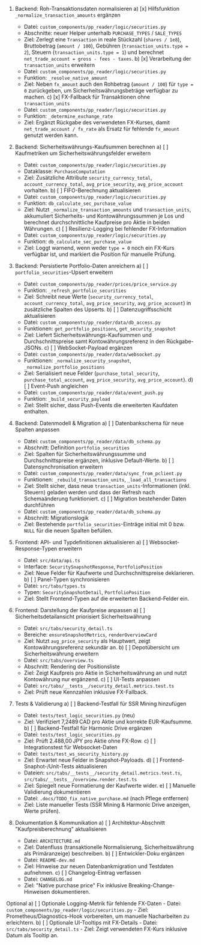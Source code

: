 1. Backend: Roh-Transaktionsdaten normalisieren
   a) [x] Hilfsfunktion `_normalize_transaction_amounts` ergänzen
      - Datei: `custom_components/pp_reader/logic/securities.py`
      - Abschnitte: neuer Helper unterhalb `PURCHASE_TYPES` / `SALE_TYPES`
      - Ziel: Zerlegt eine `Transaction` in reale Stückzahl (`shares / 1e8`), Bruttobetrag (`amount / 100`), Gebühren (`transaction_units.type = 2`), Steuern (`transaction_units.type = 1`) und berechnet `net_trade_account = gross - fees - taxes`.
   b) [x] Verarbeitung der `transaction_units` erweitern
      - Datei: `custom_components/pp_reader/logic/securities.py`
      - Funktion: `_resolve_native_amount`
      - Ziel: Neben `fx_amount` auch den Rohbetrag (`amount / 100`) für `type = 0` zurückgeben, um Sicherheitswährungsbeträge verfügbar zu machen.
   c) [x] FX-Fallback für Transaktionen ohne `transaction_units`
      - Datei: `custom_components/pp_reader/logic/securities.py`
      - Funktion: `_determine_exchange_rate`
      - Ziel: Ergänzt Rückgabe des verwendeten FX-Kurses, damit `net_trade_account / fx_rate` als Ersatz für fehlende `fx_amount` genutzt werden kann.

2. Backend: Sicherheitswährungs-Kaufsummen berechnen
   a) [ ] Kaufmetriken um Sicherheitswährungsfelder erweitern
      - Datei: `custom_components/pp_reader/logic/securities.py`
      - Dataklasse: `PurchaseComputation`
      - Ziel: Zusätzliche Attribute `security_currency_total`, `account_currency_total`, `avg_price_security`, `avg_price_account` vorhalten.
   b) [ ] FIFO-Berechnung aktualisieren
      - Datei: `custom_components/pp_reader/logic/securities.py`
      - Funktion: `db_calculate_sec_purchase_value`
      - Ziel: Nutzt `_normalize_transaction_amounts` und `transaction_units`, akkumuliert Sicherheits- und Kontowährungssummen je Los und berechnet durchschnittliche Kaufpreise pro Aktie in beiden Währungen.
   c) [ ] Resilienz-Logging bei fehlender FX-Information
      - Datei: `custom_components/pp_reader/logic/securities.py`
      - Funktion: `db_calculate_sec_purchase_value`
      - Ziel: Loggt warnend, wenn weder `type = 0` noch ein FX-Kurs verfügbar ist, und markiert die Position für manuelle Prüfung.

3. Backend: Persistierte Portfolio-Daten anreichern
   a) [ ] `portfolio_securities`-Upsert erweitern
      - Datei: `custom_components/pp_reader/prices/price_service.py`
      - Funktion: `_refresh_portfolio_securities`
      - Ziel: Schreibt neue Werte (`security_currency_total`, `account_currency_total`, `avg_price_security`, `avg_price_account`) in zusätzliche Spalten des Upserts.
   b) [ ] Datenzugriffsschicht aktualisieren
      - Datei: `custom_components/pp_reader/data/db_access.py`
      - Funktionen: `get_portfolio_positions`, `get_security_snapshot`
      - Ziel: Liefert Sicherheitswährungs-Kaufsummen und Durchschnittspreise samt Kontowährungsreferenz in den Rückgabe-JSONs.
   c) [ ] WebSocket-Payload ergänzen
      - Datei: `custom_components/pp_reader/data/websocket.py`
      - Funktionen: `_normalize_security_snapshot`, `_normalize_portfolio_positions`
      - Ziel: Serialisiert neue Felder (`purchase_total_security`, `purchase_total_account`, `avg_price_security`, `avg_price_account`).
   d) [ ] Event-Push angleichen
      - Datei: `custom_components/pp_reader/data/event_push.py`
      - Funktion: `_build_security_payload`
      - Ziel: Stellt sicher, dass Push-Events die erweiterten Kaufdaten enthalten.

4. Backend: Datenmodell & Migration
   a) [ ] Datenbankschema für neue Spalten anpassen
      - Datei: `custom_components/pp_reader/data/db_schema.py`
      - Abschnitt: Definition `portfolio_securities`
      - Ziel: Spalten für Sicherheitswährungssumme und Durchschnittspreise ergänzen, inklusive Default-Werte.
   b) [ ] Datensynchronisation erweitern
      - Datei: `custom_components/pp_reader/data/sync_from_pclient.py`
      - Funktionen: `_rebuild_transaction_units`, `_load_all_transactions`
      - Ziel: Stellt sicher, dass neue `transaction_units`-Informationen (inkl. Steuern) geladen werden und dass der Refresh nach Schemaänderung funktioniert.
   c) [ ] Migration bestehender Daten durchführen
      - Datei: `custom_components/pp_reader/data/db_schema.py`
      - Abschnitt: Migrationslogik
      - Ziel: Bestehende `portfolio_securities`-Einträge initial mit 0 bzw. `NULL` für die neuen Spalten befüllen.

5. Frontend: API- und Typdefinitionen aktualisieren
   a) [ ] Websocket-Response-Typen erweitern
      - Datei: `src/data/api.ts`
      - Interface: `SecuritySnapshotResponse`, `PortfolioPosition`
      - Ziel: Neue Felder für Kaufwerte und Durchschnittspreise deklarieren.
   b) [ ] Panel-Typen synchronisieren
      - Datei: `src/tabs/types.ts`
      - Typen: `SecuritySnapshotDetail`, `PortfolioPosition`
      - Ziel: Stellt Frontend-Typen auf die erweiterten Backend-Felder ein.

6. Frontend: Darstellung der Kaufpreise anpassen
   a) [ ] Sicherheitsdetailansicht priorisiert Sicherheitswährung
      - Datei: `src/tabs/security_detail.ts`
      - Bereiche: `ensureSnapshotMetrics`, `renderOverviewCard`
      - Ziel: Nutzt `avg_price_security` als Hauptwert, zeigt Kontowährungsreferenz sekundär an.
   b) [ ] Depotübersicht um Sicherheitswährung erweitern
      - Datei: `src/tabs/overview.ts`
      - Abschnitt: Rendering der Positionsliste
      - Ziel: Zeigt Kaufpreis pro Aktie in Sicherheitswährung an und nutzt Kontowährung nur ergänzend.
   c) [ ] UI-Tests anpassen
      - Datei: `src/tabs/__tests__/security_detail.metrics.test.ts`
      - Ziel: Prüft neue Kennzahlen inklusive FX-Fallback.

7. Tests & Validierung
   a) [ ] Backend-Testfall für SSR Mining hinzufügen
      - Datei: `tests/test_logic_securities.py` (neu)
      - Ziel: Verifiziert 7,2489 CAD pro Aktie und korrekte EUR-Kaufsumme.
   b) [ ] Backend-Testfall für Harmonic Drive ergänzen
      - Datei: `tests/test_logic_securities.py`
      - Ziel: Prüft 2.488,00 JPY pro Aktie ohne FX-Row.
   c) [ ] Integrationstest für Websocket-Daten
      - Datei: `tests/test_ws_security_history.py`
      - Ziel: Erwartet neue Felder in Snapshot-Payloads.
   d) [ ] Frontend-Snaphot-/Unit-Tests aktualisieren
      - Dateien: `src/tabs/__tests__/security_detail.metrics.test.ts`, `src/tabs/__tests__/overview.render.test.ts`
      - Ziel: Spiegelt neue Formatierung der Kaufwerte wider.
   e) [ ] Manuelle Validierung dokumentieren
      - Datei: `.docs/TODO_fix_native_purchase.md` (nach Pflege entfernen)
      - Ziel: Liste manueller Tests (SSR Mining & Harmonic Drive anzeigen, Werte prüfen).

8. Dokumentation & Kommunikation
   a) [ ] Architektur-Abschnitt "Kaufpreisberechnung" aktualisieren
      - Datei: `ARCHITECTURE.md`
      - Ziel: Datenfluss (transaktionelle Normalisierung, Sicherheitswährung als Primäranzeige) beschreiben.
   b) [ ] Entwickler-Doku ergänzen
      - Datei: `README-dev.md`
      - Ziel: Hinweise zur neuen Datenbankmigration und Testdaten aufnehmen.
   c) [ ] Changelog-Eintrag verfassen
      - Datei: `CHANGELOG.md`
      - Ziel: "Native purchase price" Fix inklusive Breaking-Change-Hinweisen dokumentieren.

Optional
   a) [ ] Optionale Logging-Metrik für fehlende FX-Daten
      - Datei: `custom_components/pp_reader/logic/securities.py`
      - Ziel: Prometheus/Diagnostics-Hook vorbereiten, um manuelle Nacharbeiten zu erleichtern.
   b) [ ] Optionale UI-Tooltips mit FX-Details
      - Datei: `src/tabs/security_detail.ts`
      - Ziel: Zeigt verwendeten FX-Kurs inklusive Datum als Tooltip an.
